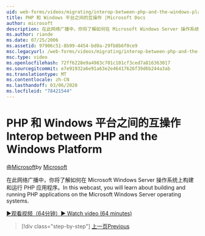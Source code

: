 ```yaml
---
uid: web-forms/videos/migrating/interop-between-php-and-the-windows-platform
title: PHP 和 Windows 平台之间的互操作 |Microsoft Docs
author: microsoft
description: 在此网络广播中，你将了解如何在 Microsoft Windows Server 操作系统上构建和运行 PHP 应用程序。
ms.author: riande
ms.date: 07/25/2006
ms.assetid: 97906c51-8b99-4454-bd0a-29fb8b6f0ce9
msc.legacyurl: /web-forms/videos/migrating/interop-between-php-and-the-windows-platform
msc.type: video
ms.openlocfilehash: 72ff6228e9a4983c701c101cf3ced7a816363017
ms.sourcegitcommit: e7e91932a6e91a63e2e46417626f39d6b244a3ab
ms.translationtype: MT
ms.contentlocale: zh-CN
ms.lasthandoff: 03/06/2020
ms.locfileid: "78421544"
---
```

# <a name="interop-between-php-and-the-windows-platform"></a><span data-ttu-id="c7661-103">PHP 和 Windows 平台之间的互操作</span><span class="sxs-lookup"><span data-stu-id="c7661-103">Interop between PHP and the Windows Platform</span></span>

<span data-ttu-id="c7661-104">由[Microsoft](https://github.com/microsoft)</span><span class="sxs-lookup"><span data-stu-id="c7661-104">by [Microsoft](https://github.com/microsoft)</span></span>

<span data-ttu-id="c7661-105">在此网络广播中，你将了解如何在 Microsoft Windows Server 操作系统上构建和运行 PHP 应用程序。</span><span class="sxs-lookup"><span data-stu-id="c7661-105">In this webcast, you will learn about building and running PHP applications on the Microsoft Windows Server operating systems.</span></span>

[<span data-ttu-id="c7661-106">&#9654;观看视频（64分钟）</span><span class="sxs-lookup"><span data-stu-id="c7661-106">&#9654; Watch video (64 minutes)</span></span>](https://channel9.msdn.com/Blogs/ASP-NET-Site-Videos/interop-between-php-and-the-windows-platform)

> [!div class="step-by-step"]
> [<span data-ttu-id="c7661-107">上一页</span><span class="sxs-lookup"><span data-stu-id="c7661-107">Previous</span></span>](introduction-to-aspnet-for-coldfusion-developers-building-an-aspnet-application.md)
